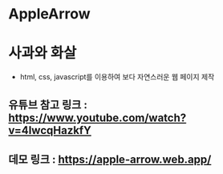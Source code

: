 # AppleArrow

# 사과와 화살
- html, css, javascript를 이용하여 보다 자연스러운 웹 페이지 제작

## 유튜브 참고 링크 : https://www.youtube.com/watch?v=4IwcqHazkfY
## 데모 링크 : https://apple-arrow.web.app/
